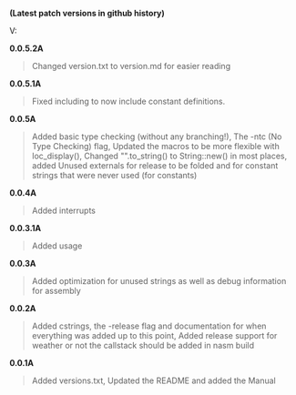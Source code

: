 **(Latest patch versions in github history)**

V:

 **0.0.5.2A** 
 > Changed version.txt to version.md for easier reading
 
 **0.0.5.1A** 
 > Fixed including to now include constant definitions. 
 
 **0.0.5A**   
 > Added basic type checking (without any branching!), The -ntc (No Type Checking) flag, Updated the macros to be more flexible with loc_display(), Changed "".to_string() to String::new() in most places, added Unused externals for release to be folded and for constant strings that were never used (for constants)
 
 **0.0.4A**   
 > Added interrupts
 
 **0.0.3.1A** 
 > Added usage 
 
 **0.0.3A**   
 > Added optimization for unused strings as well as debug information for assembly
 
 **0.0.2A**
> Added cstrings, the -release flag and documentation for when everything was added up to this point, Added release support for weather or not the callstack should be added in nasm build
 
 **0.0.1A**   
 > Added versions.txt, Updated the README and added the Manual
